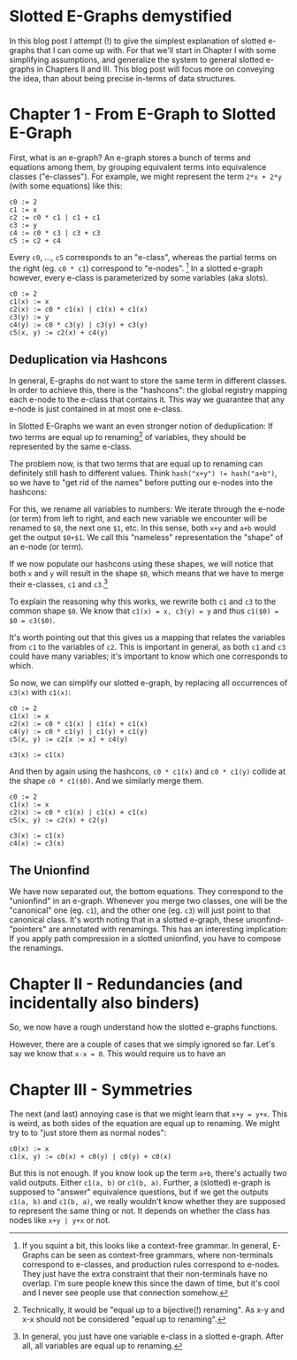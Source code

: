 Slotted E-Graphs demystified
============================

In this blog post I attempt (!) to give the simplest explanation of slotted e-graphs that I can come up with.
For that we'll start in Chapter I with some simplifying assumptions, and generalize the system to general slotted e-graphs in Chapters II and III.
This blog post will focus more on conveying the idea, than about being precise in-terms of data structures.

# Chapter 1 - From E-Graph to Slotted E-Graph
First, what is an e-graph?
An e-graph stores a bunch of terms and equations among them, by grouping equivalent terms into equivalence classes ("e-classes").
For example, we might represent the term `2*x + 2*y` (with some equations) like this:

```
c0 := 2
c1 := x
c2 := c0 * c1 | c1 + c1
c3 := y
c4 := c0 * c3 | c3 + c3
c5 := c2 + c4
```

Every `c0`, ..., `c5` corresponds to an "e-class", whereas the partial terms on the right (eg. `c0 * c1`) correspond to "e-nodes". [^grammar]
In a slotted e-graph however, every e-class is parameterized by some variables (aka slots).

```
c0 := 2
c1(x) := x
c2(x) := c0 * c1(x) | c1(x) + c1(x)
c3(y) := y
c4(y) := c0 * c3(y) | c3(y) + c3(y)
c5(x, y) := c2(x) + c4(y)
```

## Deduplication via Hashcons

In general, E-graphs do not want to store the same term in different classes.
In order to achieve this, there is the "hashcons": the global registry mapping each e-node to the e-class that contains it.
This way we guarantee that any e-node is just contained in at most one e-class.

In Slotted E-Graphs we want an even stronger notion of deduplication:
If two terms are equal up to renaming[^bij] of variables, they should be represented by the same e-class.

The problem now, is that two terms that are equal up to renaming can definitely still hash to different values. Think `hash("x+y") != hash("a+b")`,
so we have to "get rid of the names" before putting our e-nodes into the hashcons:

For this, we rename all variables to numbers: We iterate through the e-node (or term) from left to right, and each new variable we encounter will be renamed to `$0`, the next one `$1`, etc.
In this sense, both `x+y` and `a+b` would get the output `$0+$1`. We call this "nameless" representation the "shape" of an e-node (or term).

If we now populate our hashcons using these shapes, we will notice that both `x` and `y` will result in the shape `$0`, which means that we have to merge their e-classes, `c1` and `c3`.[^one-var-eclass]

To explain the reasoning why this works, we rewrite both `c1` and `c3` to the common shape `$0`.
We know that `c1(x) = x, c3(y) = y` and thus `c1($0) = $0 = c3($0)`.

It's worth pointing out that this gives us a mapping that relates the variables from `c1` to the variables of `c2`.
This is important in general, as both `c1` and `c3` could have many variables; it's important to know which one corresponds to which.

So now, we can simplify our slotted e-graph, by replacing all occurrences of `c3(x)` with `c1(x)`:

```
c0 := 2
c1(x) := x
c2(x) := c0 * c1(x) | c1(x) + c1(x)
c4(y) := c0 * c1(y) | c1(y) + c1(y)
c5(x, y) := c2[x := x] + c4(y)

c3(x) := c1(x)
```

And then by again using the hashcons, `c0 * c1(x)` and `c0 * c1(y)` collide at the shape `c0 * c1($0)`. And we similarly merge them.

```
c0 := 2
c1(x) := x
c2(x) := c0 * c1(x) | c1(x) + c1(x)
c5(x, y) := c2(x) + c2(y)

c3(x) := c1(x)
c4(x) := c3(x)
```

## The Unionfind

We have now separated out, the bottom equations. They correspond to the "unionfind" in an e-graph.
Whenever you merge two classes, one will be the "canonical" one (eg. `c1`), and the other one (eg. `c3`) will just point to that canonical class.
It's worth noting that in a slotted e-graph, these unionfind-"pointers" are annotated with renamings.
This has an interesting implication: If you apply path compression in a slotted unionfind, you have to compose the renamings.

# Chapter II - Redundancies (and incidentally also binders)
So, we now have a rough understand how the slotted e-graphs functions.

However, there are a couple of cases that we simply ignored so far.
Let's say we know that `x-x = 0`. This would require us to have an 

# Chapter III - Symmetries
The next (and last) annoying case is that we might learn that `x+y = y+x`.
This is weird, as both sides of the equation are equal up to renaming.
We might try to to "just store them as normal nodes":

```
c0(x) := x
c1(x, y) := c0(x) + c0(y) | c0(y) + c0(x)
```

But this is not enough.
If you know look up the term `a+b`, there's actually two valid outputs. Either `c1(a, b)` or `c1(b, a)`.
Further, a (slotted) e-graph is supposed to "answer" equivalence questions, but if we get the outputs `c1(a, b)` and `c1(b, a)`, we really wouldn't know whether they are supposed to represent the same thing or not.
It depends on whether the class has nodes like `x+y | y+x` or not.

[^bij]: Technically, it would be "equal up to a bijective(!) renaming". As x-y and x-x should not be considered "equal up to renaming".
[^grammar]: If you squint a bit, this looks like a context-free grammar. In general, E-Graphs can be seen as context-free grammars, where non-terminals correspond to e-classes, and production rules correspond to e-nodes. They just have the extra constraint that their non-terminals have no overlap. I'm sure people knew this since the dawn of time, but it's cool and I never see people use that connection somehow.
[^one-var-eclass]: In general, you just have one variable e-class in a slotted e-graph. After all, all variables are equal up to renaming.
[^subst]: The syntax `[x := y]` is inspired from substitutions. However it's important to note that both `x` and `y` are forced to be a variable (= Slot), so you can't substitute using arbitrary terms or e-classes with this. (However, extending that would get us into Knuth-bendix territory, which is what we are looking at a bit.)
